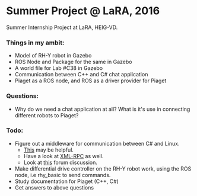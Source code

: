 # Summer Project @ LaRA, 2016
Summer Internship Project at LaRA, HEIG-VD.

### Things in my ambit:
- Model of RH-Y robot in Gazebo
- ROS Node and Package for the same in Gazebo
- A world file for Lab #C38 in Gazebo
- Communication between C++ and C# chat application
- Piaget as a ROS node, and ROS as a driver provider for Piaget

### Questions:
- Why do we need a chat application at all? What is it's use in connecting different robots to Piaget?

### Todo:
- Figure out a middleware for communication between C# and Linux.
  * [This](https://zeroc.com/distributions/ice) may be helpful.
  * Have a look at [XML-RPC](http://xmlrpc.scripting.com/) as well.
  * Look at [this](http://ros-users.122217.n3.nabble.com/communicating-with-windows-td895215.html) forum discussion.
- Make differential drive controller on the RH-Y robot work, using the ROS node, i.e rhy_basic to send commands.
- Study documentation for Piaget (C++, C#)
- Get answers to above questions
